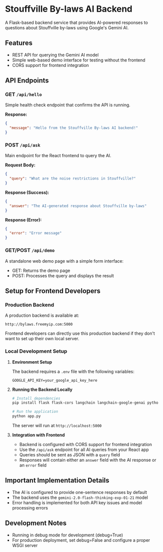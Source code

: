 # Stouffville By-laws AI Backend

A Flask-based backend service that provides AI-powered responses to questions about Stouffville by-laws using Google's Gemini AI.

## Features

- REST API for querying the Gemini AI model
- Simple web-based demo interface for testing without the frontend
- CORS support for frontend integration

## API Endpoints

### GET `/api/hello`

Simple health check endpoint that confirms the API is running.

**Response:**
```json
{
  "message": "Hello from the Stouffville By-laws AI backend!"
}
```

### POST `/api/ask`

Main endpoint for the React frontend to query the AI.

**Request Body:**
```json
{
  "query": "What are the noise restrictions in Stouffville?"
}
```

**Response (Success):**
```json
{
  "answer": "The AI-generated response about Stouffville by-laws"
}
```

**Response (Error):**
```json
{
  "error": "Error message"
}
```

### GET/POST `/api/demo`

A standalone web demo page with a simple form interface:
- GET: Returns the demo page
- POST: Processes the query and displays the result

## Setup for Frontend Developers

### Production Backend

A production backend is available at:
```
http://bylaws.freemyip.com:5000
```

Frontend developers can directly use this production backend if they don't want to set up their own local server.

### Local Development Setup

1. **Environment Setup**

   The backend requires a `.env` file with the following variables:
   ```
   GOOGLE_API_KEY=your_google_api_key_here
   ```

2. **Running the Backend Locally**

   ```bash
   # Install dependencies
   pip install flask flask-cors langchain langchain-google-genai python-dotenv

   # Run the application
   python app.py
   ```

   The server will run at `http://localhost:5000`

3. **Integration with Frontend**

   - Backend is configured with CORS support for frontend integration
   - Use the `/api/ask` endpoint for all AI queries from your React app
   - Queries should be sent as JSON with a `query` field
   - Responses will contain either an `answer` field with the AI response or an `error` field

## Important Implementation Details

- The AI is configured to provide one-sentence responses by default
- The backend uses the `gemini-2.0-flash-thinking-exp-01-21` model
- Error handling is implemented for both API key issues and model processing errors

## Development Notes

- Running in debug mode for development (debug=True)
- For production deployment, set debug=False and configure a proper WSGI server 